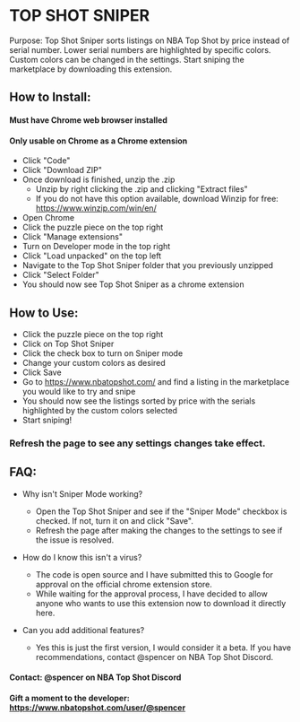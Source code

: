 # TOP SHOT SNIPER

Purpose:
Top Shot Sniper sorts listings on NBA Top Shot by price instead of serial number. Lower serial numbers are highlighted by specific colors. Custom colors can be changed in the settings. Start sniping the marketplace by downloading this extension.

## How to Install:
#### Must have Chrome web browser installed
#### Only usable on Chrome as a Chrome extension
* Click "Code"
* Click "Download ZIP"
* Once download is finished, unzip the .zip
    * Unzip by right clicking the .zip and clicking "Extract files"
    * If you do not have this option available, download Winzip for free: https://www.winzip.com/win/en/
* Open Chrome
* Click the puzzle piece on the top right
* Click "Manage extensions"
* Turn on Developer mode in the top right
* Click "Load unpacked" on the top left
* Navigate to the Top Shot Sniper folder that you previously unzipped
* Click "Select Folder"
* You should now see Top Shot Sniper as a chrome extension

## How to Use:
* Click the puzzle piece on the top right
* Click on Top Shot Sniper
* Click the check box to turn on Sniper mode
* Change your custom colors as desired
* Click Save
* Go to https://www.nbatopshot.com/ and find a listing in the marketplace you would like to try and snipe
* You should now see the listings sorted by price with the serials highlighted by the custom colors selected
* Start sniping!
### Refresh the page to see any settings changes take effect.

## FAQ:
* Why isn't Sniper Mode working?
  * Open the Top Shot Sniper and see if the "Sniper Mode" checkbox is checked. If not, turn it on and click "Save".
  * Refresh the page after making the changes to the settings to see if the issue is resolved.

* How do I know this isn't a virus?
  * The code is open source and I have submitted this to Google for approval on the official chrome extension store.
  * While waiting for the approval process, I have decided to allow anyone who wants to use this extension now to download it directly here.

* Can you add additional features?
  * Yes this is just the first version, I would consider it a beta. If you have recommendations, contact @spencer on NBA Top Shot Discord.

#### Contact: @spencer on NBA Top Shot Discord
#### Gift a moment to the developer: https://www.nbatopshot.com/user/@spencer

